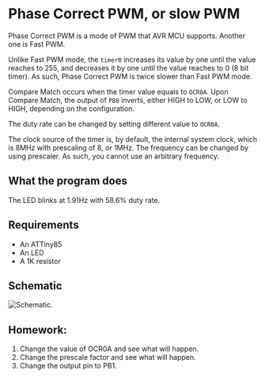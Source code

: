 # Phase Correct PWM, or slow PWM

Phase Correct PWM is a mode of PWM that AVR MCU supports. Another one is Fast
PWM.

Unlike Fast PWM mode, the `timer0` increases its value by one until the value
reaches to 255, and decreases it by one until the value reaches to 0 (8 bit
timer). As such, Phase Correct PWM is twice slower than Fast PWM mode.

Compare Match occurs when the timer value equals to `OCR0A`. Upon Compare
Match, the output of `PB0` inverts, either HIGH to LOW, or LOW to HIGH,
depending on the configuration.

The duty rate can be changed by setting different value to `OCR0A`.

The clock source of the timer is, by default, the internal system clock, which
is 8MHz with prescaling of 8, or 1MHz.  The frequency can be changed by using
prescaler. As such, you cannot use an arbitrary frequency.

## What the program does

The LED blinks at 1.91Hz with 58.6% duty rate.

## Requirements

* An ATTiny85
* An LED
* A 1K resistor

## Schematic

![Schematic](kicad/pwm-phase-correct.svg).

## Homework:

1. Change the value of OCR0A and see what will happen.
2. Change the prescale factor and see what will happen.
3. Change the output pin to PB1.
